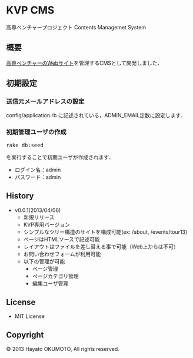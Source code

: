 # KVP CMS
高専ベンチャープロジェクト Contents Managemet System

## 概要
[高専ベンチャーのWebサイト](http://www.kosen-venture.com/)を管理するCMSとして開発しました．

## 初期設定

### 送信元メールアドレスの設定
config/application.rb に記述されている，ADMIN_EMAIL定数に設定します．

### 初期管理ユーザの作成
<pre>
rake db:seed
</pre>
を実行することで初期ユーザが作成されます．

* ログイン名：admin
* パスワード：admin

## History
* v0.0.1(2013/04/06)
	* 新規リリース
	* KVP専用バージョン
	* シンプルなツリー構造のサイトを構成可能(ex: /about, /events/tour13)
	* ページはHTMLソースで記述可能
	* レイアウトはファイルを差し替える事で可能（Web上からは不可）
	* お問い合わせフォームが利用可能
	* 以下の管理が可能
		* ページ管理
		* ページカテゴリ管理
		* 編集ユーザ管理

## License
* MIT License

## Copyright
&copy;  2013 Hayato OKUMOTO, All rights reserved.